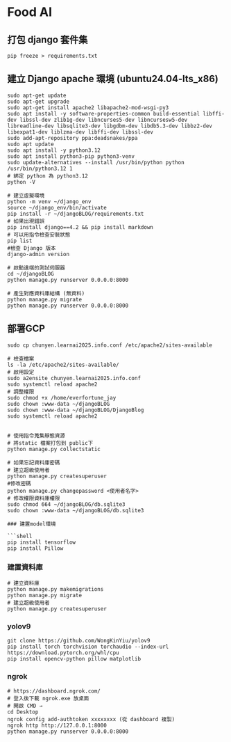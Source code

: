 # Food AI

## 打包 django 套件集
```shell
pip freeze > requirements.txt
```

## 建立 Django apache 環境 (ubuntu24.04-lts_x86)
```shell
sudo apt-get update 
sudo apt-get upgrade
sudo apt-get install apache2 libapache2-mod-wsgi-py3
sudo apt install -y software-properties-common build-essential libffi-dev libssl-dev zlib1g-dev libncurses5-dev libncursesw5-dev libreadline-dev libsqlite3-dev libgdbm-dev libdb5.3-dev libbz2-dev libexpat1-dev liblzma-dev libffi-dev libssl-dev
sudo add-apt-repository ppa:deadsnakes/ppa
sudo apt update
sudo apt install -y python3.12
sudo apt install python3-pip python3-venv
sudo update-alternatives --install /usr/bin/python python /usr/bin/python3.12 1
# 綁定 python 為 python3.12
python -V

# 建立虛擬環境
python -m venv ~/django_env
source ~/django_env/bin/activate
pip install -r ~/djangoBLOG/requirements.txt
# 如果出現錯誤
pip install django==4.2 && pip install markdown
# 可以用指令檢查安裝狀態 
pip list  
#檢查 Django 版本
django-admin version

# 啟動遠端的測試伺服器
cd ~/djangoBLOG
python manage.py runserver 0.0.0.0:8000

# 產生對應資料庫結構 (無資料)
python manage.py migrate
python manage.py runserver 0.0.0.0:8000
```

## 部署GCP
```shell
sudo cp chunyen.learnai2025.info.conf /etc/apache2/sites-available

# 檢查檔案
ls -la /etc/apache2/sites-available/
# 啟用設定
sudo a2ensite chunyen.learnai2025.info.conf
sudo systemctl reload apache2
# 調整權限
sudo chmod +x /home/everfortune_jay
sudo chown :www-data ~/djangoBLOG
sudo chown :www-data ~/djangoBLOG/DjangoBlog
sudo systemctl reload apache2


# 使用指令蒐集靜態資源
# 將static 檔案打包到 public下
python manage.py collectstatic

# 如果忘記資料庫密碼
# 建立超級使用者
python manage.py createsuperuser
#修改密碼 
python manage.py changepassword <使用者名字>
# 修改權限資料庫權限
sudo chmod 664 ~/djangoBLOG/db.sqlite3
sudo chown :www-data ~/djangoBLOG/db.sqlite3

### 建置model環境

```shell
pip install tensorflow
pip install Pillow
```

### 建置資料庫
```shell
# 建立資料庫
python manage.py makemigrations
python manage.py migrate
# 建立超級使用者
python manage.py createsuperuser
```

### yolov9
```shell
git clone https://github.com/WongKinYiu/yolov9
pip install torch torchvision torchaudio --index-url https://download.pytorch.org/whl/cpu
pip install opencv-python pillow matplotlib
```

### ngrok
```shell
# https://dashboard.ngrok.com/
# 登入後下載 ngrok.exe 放桌面
# 開啟 CMD → 
cd Desktop
ngrok config add-authtoken xxxxxxxx (從 dashboard 複製)
ngrok http http://127.0.0.1:8000
python manage.py runserver 0.0.0.0:8000
```